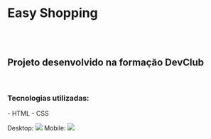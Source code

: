<h1>Easy Shopping</h1>
<br>
<br>
<h2>Projeto desenvolvido na formação DevClub</h2>
<br>
<h3>Tecnologias utilizadas:</h3>
  - HTML
  - CSS
  
Desktop: <img src="https://github.com/Luiz-Romano/easy-shopping/blob/main/assets/desktop.png?raw=true" />
Mobile: <img src="https://github.com/Luiz-Romano/easy-shopping/blob/main/assets/mobile.png?raw=true" />
